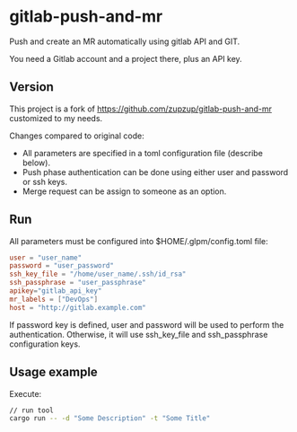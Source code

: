# gitlab-push-and-mr

Push and create an MR automatically using gitlab API and GIT.

You need a Gitlab account and a project there, plus an API key.

## Version

This project is a fork of https://github.com/zupzup/gitlab-push-and-mr customized to my needs.

Changes compared to original code:
* All parameters are specified in a toml configuration file (describe below).
* Push phase authentication can be done using either user and password or ssh keys.
* Merge request can be assign to someone as an option.

## Run

All parameters must be configured into $HOME/.glpm/config.toml file:
```toml
user = "user_name"
password = "user_password"
ssh_key_file = "/home/user_name/.ssh/id_rsa"
ssh_passphrase = "user_passphrase"
apikey="gitlab_api_key"
mr_labels = ["DevOps"]
host = "http://gitlab.example.com"
```

If password key is defined, user and password will be used to perform the authentication. Otherwise, it will use ssh_key_file and ssh_passphrase configuration keys.

## Usage example
Execute:
```bash
// run tool
cargo run -- -d "Some Description" -t "Some Title"
```
